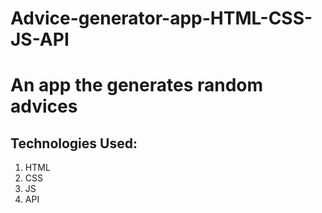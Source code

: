 # Advice-generator-app-HTML-CSS-JS-API

<h1>An app the generates random advices</h1>

<h2>Technologies Used:</h2>
<ol>
  <li>HTML</li>
  <li>CSS</li>
  <li>JS</li>
  <li>API</li>
</ol>
